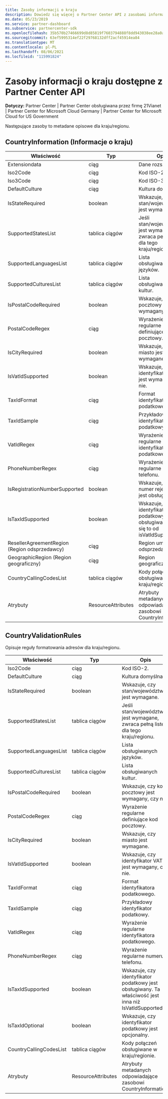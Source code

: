 ```yaml
---
title: Zasoby informacji o kraju
description: Dowiedz się więcej o Partner Center API z zasobami informacji o kraju i metadanymi opisowymi powiązanymi z określonym kraju lub regionem.
ms.date: 05/23/2019
ms.service: partner-dashboard
ms.subservice: partnercenter-sdk
ms.openlocfilehash: 35b570b27466699d8d85819f7603794888f8dd943038ee28a0a734b7ef9aa0d1
ms.sourcegitcommit: 63ef5995314ef22f29768132dff2acf45914ea84
ms.translationtype: MT
ms.contentlocale: pl-PL
ms.lasthandoff: 08/06/2021
ms.locfileid: "115991824"
---
```

# <a name="country-information-resources-available-from-partner-center-apis"></a>Zasoby informacji o kraju dostępne z Partner Center API

**Dotyczy:** Partner Center | Partner Center obsługiwana przez firmę 21Vianet | Partner Center for Microsoft Cloud Germany | Partner Center for Microsoft Cloud for US Government

Następujące zasoby to metadane opisowe dla kraju/regionu.

## <a name="countryinformation"></a>CountryInformation (Informacje o kraju)

| Właściwość                      | Typ               | Opis                                                                                        |
|-------------------------------|--------------------|----------------------------------------------------------------------------------------------------|
| Extensiondata                 | ciąg             | Dane rozszerzenia.                                                                                |
| Iso2Code                      | ciąg             | Kod ISO-2.                                                                                     |
| Iso3Code                      | ciąg             | Kod ISO-3.                                                                                     |
| DefaultCulture                | ciąg             | Kultura domyślna.                                                                               |
| IsStateRequired               | boolean            | Wskazuje, czy stan/województwo jest wymagane.                                             |
| SupportedStatesList           | tablica ciągów   | Jeśli stan/województwo jest wymagane, zwraca pełną listę dla tego kraju/regionu.                    |
| SupportedLanguagesList        | tablica ciągów   | Lista obsługiwanych języków.                                                                     |
| SupportedCulturesList         | tablica ciągów   | Lista obsługiwanych kultur.                                                                      |
| IsPostalCodeRequired          | boolean            | Wskazuje, czy kod pocztowy jest wymagany, czy nie.                                    |
| PostalCodeRegex               | ciąg             | Wyrażenie regularne definiujące kod pocztowy.                                          |
| IsCityRequired                | boolean            | Wskazuje, czy miasto jest wymagane.                                                       |
| IsVatIdSupported              | boolean            | Wskazuje, czy identyfikator VAT jest wymagany, czy nie.                                                     |
| TaxIdFormat                   | ciąg             | Format identyfikatora podatkowego.                                                                                 |
| TaxIdSample                   | ciąg             | Przykładowy identyfikator podatkowy.                                                                                 |
| VatIdRegex                    | ciąg             | Wyrażenie regularne identyfikatora podatkowego.                                                                     |
| PhoneNumberRegex              | ciąg             | Wyrażenie regularne numeru telefonu.                                                               |
| IsRegistrationNumberSupported | boolean            | Wskazuje, czy numer rejestracji jest obsługiwany.                                       |
| IsTaxIdSupported              | boolean            | Wskazuje, czy identyfikator podatkowy jest obsługiwany. Różni się to od isVatIdSupported. |
| ResellerAgreementRegion (Region odsprzedawcy)       | ciąg             | Region umowy odsprzedawcy.                                                                     |
| GeographicRegion (Region geograficzny)              | ciąg             | Region geograficzny.                                                                             |
| CountryCallingCodesList       | tablica ciągów   | Kody połączeń obsługiwane w kraju/regionie.                                                 |
| Atrybuty                    | ResourceAttributes | Atrybuty metadanych odpowiadające zasobowi CountryInformation.                          |

## <a name="countryvalidationrules"></a>CountryValidationRules

Opisuje reguły formatowania adresów dla kraju/regionu.

| Właściwość                | Typ               | Opis                                                                                        |
|-------------------------|--------------------|----------------------------------------------------------------------------------------------------|
| Iso2Code                | ciąg             | Kod ISO-2.                                                                                     |
| DefaultCulture          | ciąg             | Kultura domyślna.                                                                               |
| IsStateRequired         | boolean            | Wskazuje, czy stan/województwo jest wymagane.                                             |
| SupportedStatesList     | tablica ciągów   | Jeśli stan/województwo jest wymagane, zwraca pełną listę dla tego kraju/regionu.                    |
| SupportedLanguagesList  | tablica ciągów   | Lista obsługiwanych języków.                                                                     |
| SupportedCulturesList   | tablica ciągów   | Lista obsługiwanych kultur.                                                                      |
| IsPostalCodeRequired    | boolean            | Wskazuje, czy kod pocztowy jest wymagany, czy nie.                                    |
| PostalCodeRegex         | ciąg             | Wyrażenie regularne definiujące kod pocztowy.                                          |
| IsCityRequired          | boolean            | Wskazuje, czy miasto jest wymagane.                                                       |
| IsVatIdSupported        | boolean            | Wskazuje, czy identyfikator VAT jest wymagany, czy nie.                                                     |
| TaxIdFormat             | ciąg             | Format identyfikatora podatkowego.                                                                                 |
| TaxIdSample             | ciąg             | Przykładowy identyfikator podatkowy.                                                                                 |
| VatIdRegex              | ciąg             | Wyrażenie regularne identyfikatora podatkowego.                                                                     |
| PhoneNumberRegex        | ciąg             | Wyrażenie regularne numeru telefonu.                                                               |
| IsTaxIdSupported        | boolean            | Wskazuje, czy identyfikator podatkowy jest obsługiwany. Ta właściwość jest inna niż IsVatIdSupported. |
| IsTaxIdOptional         | boolean            | Wskazuje, czy identyfikator podatkowy jest opcjonalny.                                                     |
| CountryCallingCodesList | tablica ciągów   | Kody połączeń obsługiwane w kraju/regionie.                                                 |
| Atrybuty              | ResourceAttributes | Atrybuty metadanych odpowiadające zasobowi CountryInformation.                          |
